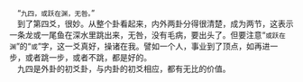 &emsp;“``九四，或跃在渊，无咎。``”<br>&emsp;到了第四爻，很妙。从整个卦看起来，内外两卦分得很清楚，成为两节，这表示一条龙或一尾鱼在深水里跳出来，无咎，没有毛病，要出头了。但要注意“``或跃在渊``”的“``或``”字，这一爻真好，操诸在我。譬如一个人，事业到了顶点，如再进一步，或者跳一步，或者不跳，都是好的。<br>&emsp;九四是外卦的初爻卦，与内卦的初爻相应，都有无比的价值。<br>